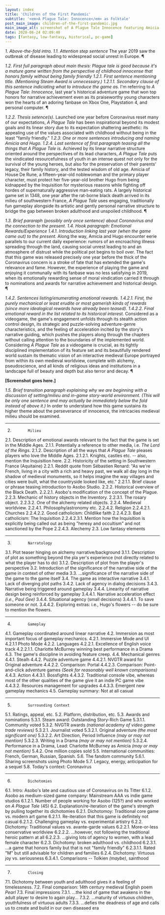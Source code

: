 ```yaml
---
layout: index
title: 'Children of the First Pandemic'
subtitle: '<em>A Plague Tale: Innocence</em> as Folktale'
post_main_image: children-of-the-first-pandemic.jpg
main_image_alt: screenshot of A Plague Tale Innocence featuring Amicia and Hugo in a dark church crypt looking a three statues with the sunlight coming in behind the statues
date: 2020-06-24 02:09:40
tags: [fantasy, low-fantasy, historical, pc-game]
---
```


_1.            Above-the-fold intro.
1.1.          Attention step sentence_
The year 2019 saw the outbreak of disease leading to widespread social unrest in Europe.
**¶**

_1.2.          First full paragraph about main thesis: Plague tale is good because it's a mature game written from the perspective of childhood innocense that honors family without being family friendly_
_1.2.1.        First sentence mentioning title. (Mentioning Steam Award is unnecessary.)_
_1.2.1.1.      Secondary clause of this sentence indiciating what to introduce the game as._
I'm referring to *A Plague Tale: Innocence*, last year's historical adventure game that won top honors for narrative achievement even as its praiseworthy young characters won the hearts of an adoring fanbase on Xbox One, Playstation 4, and personal computer.
**¶**


_1.2.2.        Thesis setence(s)._
Launched one year before Coronavirus reset many of our expectations, *A Plague Tale* has been inspirational beyond its modest goals and its linear story due to its expectation shattering aesthetic: its appealing use of the values associated with childhood without being in the least "family friendly."
_1.2.3.        One or more sentences introducing and naming Amicia and Hugo._
_1.2.4.        Last sentence of first paragraph teasing all the things that *A Plague Tale* is._
Achieved by its linear narrative structure oriented around the perspectives of its lead characters, *A Plague Tale* puts the vindicated resourcefulness of youth in an intense quest not only for the survival of the young heroes, but also for the preservation of their parents' legacy, their family history, and the tested wisdom of old age. Amicia of House De Rune, a fifteen-year-old noblewoman and the primary player character, must protect her five-year-old brother Hugo from being kidnapped by the Inquisition for mysterious reasons while fighting off hordes of supernaturally aggressive man-eating rats. A largely historical game set in 1348, one year after the rat-borne black death arrived in its milieu of southwestern France, *A Plague Tale* uses engaging, traditionally fun gameplay alongside its artistic and gently personal narrative structure to bridge the gap between broken adulthood and unspoiled childhood.
**¶**

_1.3.          Brief pararaph (possibly only once sentence) about Coronavirus and the connection to the present._
_1.4.          Hook paragraph: Emotional Rewards/Experience_
_1.4.1.        Introduction linking last year (when the game came out) to the present._
Along the way, Amicia and Hugo encounter eerie parallels to our current daily experience: rumors of an encroaching illness spreading through the land, causing social unrest leading to and an atmosphere of distrust while the political pot begins to boil over. The fact that this game was released precisely one year before the thick of the Coronavirus concern is a stroke of fate that has extended the game's relevance and fame. However, the experience of playing the game and enjoying it communally with its fanbase was no less satisfying in 2019, when its emotionally rewarding sense of moral vindication carried it through to nominations and awards for narrative achievement and historical design.
**¶**

_1.4.2.        Sentences listing/enumerating emotional rewards._
_1.4.2.1.      First, the purely mechanical or least erudite or most gamerish kinds of rewards (since more idealogical rewards have already been teased)._
_1.4.2.2.      Final emotional reward in the list related to its historical interest._
Considered as a videogame, the game's engagement unfolds through its stealth action control design, its strategic and puzzle-solving adventure-genre characteristics, and the feeling of acceleration incited by the story's narrative guiding, which pushes the players along through the chapters without calling attention to the boundaries of the implemented world. Considering *A Plague Tale* as a videogame is crucial, as its tightly disciplined implementation of its feature set and its beautifully rendered world sustain its thematic vision of an interactive medieval Europe portrayed from within its own medieval worldview, complete with alchemy, pseudoscience, and all kinds of religious ideas and institutions in a landscape full of beauty and depth but also terror and decay.
**¶**

**[Screenshot goes here.]**

_1.5.          Brief transition paragraph explaining why we are beginning with a discussion of setting/milieu and in-game story-world environment. (This will be only one sentence and may actually be immediately below the fold instead of above it.)_
In order to understand how this game sustains its higher theme about the perseverance of innocence, the intricacies medieval milieu should be examined.

---

2.            Milieu
2.1.          Description of emotional awards relevant to the fact that the game is set in the Middle Ages.
2.1.1.        Potentially a reference to other media, i.e. *The Lord of the Rings*.
2.1.2.        Description of all the ways that *A Plague Tale* pleases players who love the Middle Ages.
2.1.2.1.      Knights, castles etc. -- also, mention the Inquisition here.
2.2.          Historicity of the setting in Southwestern France (Aquitaine)
2.2.1.        Reddit quote from Sébastien Renard: "As we're French, living in a city with a rich and heavy past, we walk all day long in the shadow of medieval monuments, so it helps imagine the way villages and cities were built, what the countryside looked like, etc."
2.2.1.1.      Brief clause or phrase teasing introduction to Asobo Studio.
2.2.2.        Historical overview of the Black Death.
2.2.2.1.      Asobo's modification of the concept of the Plague.
2.2.3.        Mechanic of history objects in the Inventory.
2.2.3.1.      The rosary object.
2.2.3.2.      One of the alchemy related objects.
2.2.4.        Medieval worldview.
2.2.4.1.      Philosophy/astronomy etc.
2.2.4.2.      Religion
2.2.4.2.1.    Churches
2.2.4.2.2.    Good catholicism: Childlike faith
2.2.4.2.3.    Bad catholicism: The Inquisition
2.2.4.2.3.1.  Mention how the Inquisition is explicitly being called out as being "heresy and occultism" and not sanctioned by the Pope
2.2.4.3.      Alechemy
2.3.          Low fantasy elements

---

3.            Narratology
3.1.          Plot teaser hinging on alchemy narrative/background
3.1.1.        Description of plot as something beyond the pla
yer's experience (not directly related to what the player has to do)
3.1.2.        Description of plot from the player's perspective
3.2.          Introduction of the significance of the narrative side of the game in context of other media
3.3.          ...significance of the narrative side of the game to the game itself
3.4.          The game as interactive narrative
3.4.1.        Lack of diverging plot paths
3.4.2.        Lack of agency in dialog decisions
3.4.3.        Narrative being triggered around gameplay
3.4.4.        Linearity of narrative design being reinforced by gameplay
3.4.4.1.      Narrative acceleration effect *(i.e., Paul Gee)*
3.4.4.        Situational agency (small decisions)
3.4.4.1.      To save someone or not.
3.4.4.2.      Exploring extras: i.e., Hugo's flowers -- do be sure to mention the flowers.

---

4.            Gameplay
4.1.          Gameplay coordinated around linear narrative
4.2.          Immersion as most important focus of gameplay mechanics.
4.2.1.        Immersive Mode and UI
4.2.1.1       Photo Mode
4.2.2.        Languages
4.2.2.1.      Excellence of English voice track
4.2.2.1.1.    Charlotte McBurney winning best performance in a Drama
4.3.          The game's discipline in avoiding feature creep.
4.4.          Mechanical genres
4.4.1.        Stealh
4.4.2.        Puzzle adventure game
4.4.2.1.      NVGTR award for Original adventure
4.4.2.2.      Comparison: Portal
4.4.2.3.      Comparison: Point-and-click adventure games *(Seek for reasonably well known comparisons)*
4.4.3.        Action
4.4.3.1.      Bossfights
4.4.3.2.      Traditional console vibe, whereas most of the other qualities of the game give it an indie PC game vibe
4.4.3.2.      Resources management for upgrades
4.4.3.3.      Emergent new gameplay mechanics
4.5.          Gameplay summary: Not at all casual

---

5.            Surrounding Context
5.1.          Ratings, appeal, etc.
5.2.          Platform, distribution, etc.
5.3.          Awards and nominations
5.3.1.        Steam award: Outstanding Story-Rich Game
5.3.1.1.      Community voted
5.3.2.        NVGTR awards *(national academy of video game trade reviews)*
5.3.2.1.      Journalist voted
5.3.2.1.      Original adventure *(the most significant one)*
5.3.2.2.      Art Direction, Period Influence *(may or may not mention)*
5.3.2.3.      Writing in a Drama *(may or may not mention)*
5.3.2.4.      Performance in a Drama, Lead: Charlotte McBurney as Amicia *(may or may not mention)*
5.4.2.        One million copies sold
5.5.          International communities: French, German, Russian, Spanish.
5.6.          The fandom community
5.6.1.        Sharing screenshots using Photo Mode
5.7.          Legacy, energy, anticipation for a sequel
5.8.          Today's context: Coronavirus

---

6.            Dichotomies
6.1.          Intro: Asobo's late and cautious use of Coronavirus on its Titter
6.1.2.        Asobo as medium-sized game company: Mainstream AAA vs indie game studios
6.1.2.1.      Number of people working for Asobo (125?) and who worked on *A Plague Tale* (45)
6.2.          Explanation/re-iteration of the game's strength by pulling together its dichotomies
6.2.1.        Dichotomoy: Traditional core game vs. modern art game
6.2.1.1.      Re-iteration that this game is definitely not casual
6.2.1.2.      Challenging gameplay vs. experimental artistry
6.2.2.        Dichotomy: Traditional values vs. avante-garde values
6.2.2.1.      More-or-less conservative worldview
6.2.2.2.      ...however, not following the traditional heroic pattern at all
6.2.2.3.      ...giving lots of agency to women, with a lead female character
6.2.3.        Dichotomy: broken adulthood vs. childhood
6.2.3.1.      ...a game that honors family but that is not "family friendly"
6.2.3.1.1.    Rated "M" but still advisable for children and families
6.2.4.        Dichotomy: Virtuous joy vs. seriousness
6.3.4.1.      Comparisons -- Tolkien *(maybe)*, sainthood

---

7.            Closing
7.1.          Dichotomy between youth and adulthood gives it a feeling of timelessness.
7.2.          Final comparison: 14th century medieval English poem *Pearl*
7.3.          Final impressions
7.3.1.        ...the kind of game that awakens in the adult player to desire to again play...
7.3.2.        ...maturity of virtuous children, youthfulness of virtuous adults
7.3.3.        ...defies the deadness of age and calls us to create and build in our own diseased era
